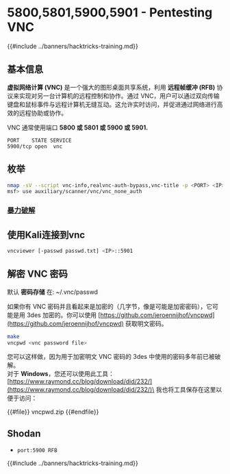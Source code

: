 # 5800,5801,5900,5901 - Pentesting VNC

{{#include ../banners/hacktricks-training.md}}

## 基本信息

**虚拟网络计算 (VNC)** 是一个强大的图形桌面共享系统，利用 **远程帧缓冲 (RFB)** 协议来实现对另一台计算机的远程控制和协作。通过 VNC，用户可以通过双向传输键盘和鼠标事件与远程计算机无缝互动。这允许实时访问，并促进通过网络进行高效的远程协助或协作。

VNC 通常使用端口 **5800 或 5801 或 5900 或 5901.**
```
PORT    STATE SERVICE
5900/tcp open  vnc
```
## 枚举
```bash
nmap -sV --script vnc-info,realvnc-auth-bypass,vnc-title -p <PORT> <IP>
msf> use auxiliary/scanner/vnc/vnc_none_auth
```
### [**暴力破解**](../generic-hacking/brute-force.md#vnc)

## 使用Kali连接到vnc
```bash
vncviewer [-passwd passwd.txt] <IP>::5901
```
## 解密 VNC 密码

默认 **密码存储** 在: \~/.vnc/passwd

如果你有 VNC 密码并且看起来是加密的（几字节，像是可能是加密密码），它可能是用 3des 加密的。你可以使用 [https://github.com/jeroennijhof/vncpwd](https://github.com/jeroennijhof/vncpwd) 获取明文密码。
```bash
make
vncpwd <vnc password file>
```
您可以这样做，因为用于加密明文 VNC 密码的 3des 中使用的密码多年前已被破解。\
对于 **Windows**，您还可以使用此工具：[https://www.raymond.cc/blog/download/did/232/](https://www.raymond.cc/blog/download/did/232/)\
我也将工具保存在这里以便于访问：

{{#file}}
vncpwd.zip
{{#endfile}}

## Shodan

- `port:5900 RFB`

{{#include ../banners/hacktricks-training.md}}
